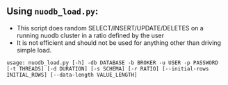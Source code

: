 ## Using `nuodb_load.py`:
* This script does random SELECT/INSERT/UPDATE/DELETES on a running nuodb cluster in a ratio defined by the user
* It is not efficient and should not be used for anything other than driving simple load.

`usage: nuodb_load.py [-h] -db DATABASE -b BROKER -u USER -p PASSWORD
                     [-t THREADS] [-d DURATION] [-s SCHEMA] [-r RATIO]
                     [--initial-rows INITIAL_ROWS]
                     [--data-length VALUE_LENGTH]`